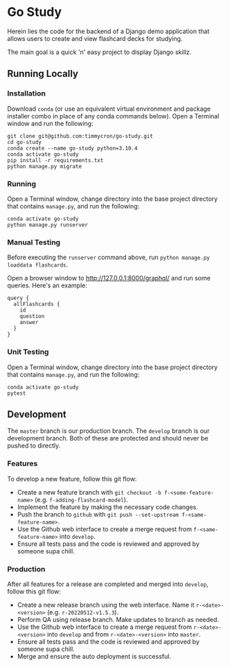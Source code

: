 # Go Study

Herein lies the code for the backend of a Django demo application that allows users
to create and view flashcard decks for studying.

The main goal is a quick 'n' easy project to display Django skillz.

## Running Locally

### Installation

Download `conda` (or use an equivalent virtual environment and package installer
combo in place of any conda commands below). Open a Terminal window and run the following:

```commandline
git clone git@github.com:timmycron/go-study.git
cd go-study
conda create --name go-study python=3.10.4
conda activate go-study
pip install -r requirements.txt
python manage.py migrate
```

### Running

Open a Terminal window, change directory into the base project directory
that contains `manage.py`, and run the following:

```commandline
conda activate go-study
python manage.py runserver
```

### Manual Testing

Before executing the `runserver` command above, run `python manage.py loaddata flashcards`.

Open a browser window to http://127.0.0.1:8000/graphql/ and run some queries. Here's an example:

```
query {
  allFlashcards {
    id
    question
    answer
  }
}
```

### Unit Testing

Open a Terminal window, change directory into the base project directory
that contains `manage.py`, and run the following:

```commandline
conda activate go-study
pytest
```

## Development

The `master` branch is our production branch. The `develop` branch is our development branch.
Both of these are protected and should never be pushed to directly.

### Features

To develop a new feature, follow this git flow:

- Create a new feature branch with `git checkout -b f-<some-feature-name>` (e.g. `f-adding-flashcard-model`).
- Implement the feature by making the necessary code changes.
- Push the branch to `github` with `git push --set-upstream f-<same-feature-name>`.
- Use the Github web interface to create a merge request from `f-<same-feature-name>` into `develop`.
- Ensure all tests pass and the code is reviewed and approved by someone supa chill.

### Production

After all features for a release are completed and merged into `develop`, follow this git flow:

- Create a new release branch using the web interface. Name it `r-<date>-<version>` (e.g. `r-20220512-v1.5.3`).
- Perform QA using release branch. Make updates to branch as needed.
- Use the Github web interface to create a merge request from `r-<date>-<version>` into `develop` and
from `r-<date>-<version>` into `master`.
- Ensure all tests pass and the code is reviewed and approved by someone supa chill.
- Merge and ensure the auto deployment is successful.